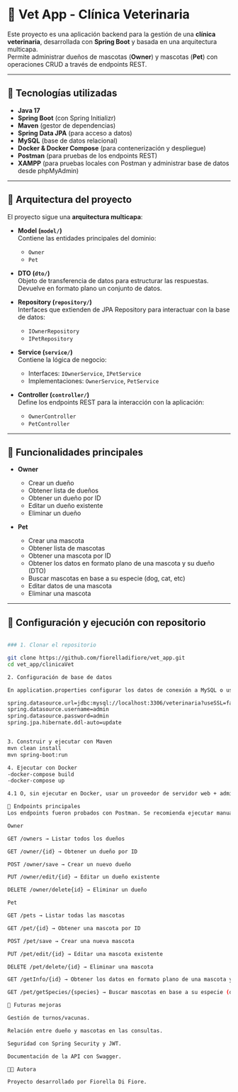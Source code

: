 # 🐾 Vet App - Clínica Veterinaria

Este proyecto es una aplicación backend para la gestión de una **clínica veterinaria**, desarrollada con **Spring Boot** y basada en una arquitectura multicapa.  
Permite administrar dueños de mascotas (**Owner**) y mascotas (**Pet**) con operaciones CRUD a través de endpoints REST.

---

## 🚀 Tecnologías utilizadas

- **Java 17**
- **Spring Boot** (con Spring Initializr)
- **Maven** (gestor de dependencias)
- **Spring Data JPA** (para acceso a datos)
- **MySQL** (base de datos relacional)
- **Docker & Docker Compose** (para contenerización y despliegue)
- **Postman** (para pruebas de los endpoints REST)
- **XAMPP** (para pruebas locales con Postman y administrar base de datos desde phpMyAdmin)

---

## 📂 Arquitectura del proyecto

El proyecto sigue una **arquitectura multicapa**:

- **Model (`model/`)**  
  Contiene las entidades principales del dominio:
  - `Owner`
  - `Pet`

- **DTO (`dto/`)**  
  Objeto de transferencia de datos para estructurar las respuestas.
  Devuelve en formato plano un conjunto de datos.

- **Repository (`repository/`)**  
  Interfaces que extienden de JPA Repository para interactuar con la base de datos:
  - `IOwnerRepository`
  - `IPetRepository`

- **Service (`service/`)**  
  Contiene la lógica de negocio:
  - Interfaces: `IOwnerService`, `IPetService`
  - Implementaciones: `OwnerService`, `PetService`

- **Controller (`controller/`)**  
  Define los endpoints REST para la interacción con la aplicación:
  - `OwnerController`
  - `PetController`

---

## 📌 Funcionalidades principales

- **Owner**
  - Crear un dueño
  - Obtener lista de dueños
  - Obtener un dueño por ID
  - Editar un dueño existente
  - Eliminar un dueño

- **Pet**
  - Crear una mascota
  - Obtener lista de mascotas
  - Obtener una mascota por ID
  - Obtener los datos en formato plano de una mascota y su dueño (DTO)
  - Buscar mascotas en base a su especie (dog, cat, etc)
  - Editar datos de una mascota
  - Eliminar una mascota

---

## 🔧 Configuración y ejecución con repositorio

```bash

### 1. Clonar el repositorio

git clone https://github.com/fiorelladifiore/vet_app.git
cd vet_app/clinicaVet

2. Configuración de base de datos

En application.properties configurar los datos de conexión a MySQL o usando variables de entorno:

spring.datasource.url=jdbc:mysql://localhost:3306/veterinaria?useSSL=false&serverTimezone=UTC&createDatabaseIfNotExist=true
spring.datasource.username=admin
spring.datasource.password=admin
spring.jpa.hibernate.ddl-auto=update


3. Construir y ejecutar con Maven
mvn clean install
mvn spring-boot:run

4. Ejecutar con Docker
-docker-compose build
-docker-compose up

4.1 O, sin ejecutar en Docker, usar un proveedor de servidor web + administrador de base de datos (Por ejemplo Xampp)

📮 Endpoints principales
Los endpoints fueron probados con Postman. Se recomienda ejecutar manualmente las peticiones a las rutas listadas abajo.

Owner

GET /owners → Listar todos los dueños

GET /owner/{id} → Obtener un dueño por ID

POST /owner/save → Crear un nuevo dueño

PUT /owner/edit/{id} → Editar un dueño existente

DELETE /owner/delete{id} → Eliminar un dueño

Pet

GET /pets → Listar todas las mascotas

GET /pet/{id} → Obtener una mascota por ID

POST /pet/save → Crear una nueva mascota

PUT /pet/edit/{id} → Editar una mascota existente

DELETE /pet/delete/{id} → Eliminar una mascota

GET /getInfo/{id} → Obtener los datos en formato plano de una mascota y su dueño (DTO)

GET /pet/getSpecies/{species} → Buscar mascotas en base a su especie (dog, cat, etc)

📌 Futuras mejoras

Gestión de turnos/vacunas.

Relación entre dueño y mascotas en las consultas.

Seguridad con Spring Security y JWT.

Documentación de la API con Swagger.

👩‍💻 Autora

Proyecto desarrollado por Fiorella Di Fiore.
